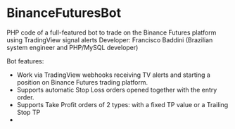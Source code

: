 # BinanceFuturesBot
PHP code of a full-featured bot to trade on the Binance Futures platform using TradingView signal alerts
Developer: Francisco Baddini (Brazilian system engineer and PHP/MySQL developer)

Bot features:
- Work via TradingView webhooks receiving TV alerts and starting a position on Binance Futures trading platform.
- Supports automatic Stop Loss orders opened together with the entry order.
- Supports Take Profit orders of 2 types: with a fixed TP value or a Trailing Stop TP
- 
